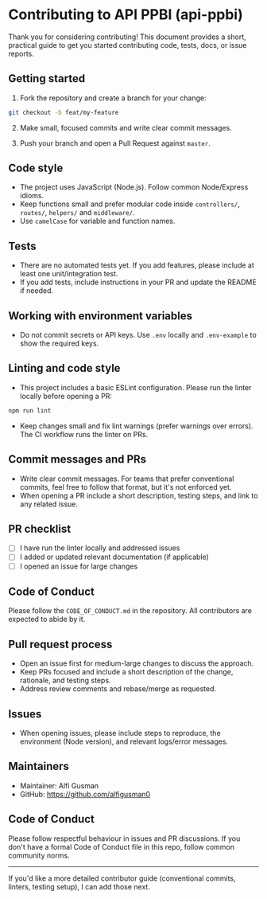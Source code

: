 # Contributing to API PPBI (api-ppbi)

Thank you for considering contributing! This document provides a short, practical guide to get you started contributing code, tests, docs, or issue reports.

## Getting started

1. Fork the repository and create a branch for your change:

```bash
git checkout -b feat/my-feature
```

2. Make small, focused commits and write clear commit messages.

3. Push your branch and open a Pull Request against `master`.

## Code style

- The project uses JavaScript (Node.js). Follow common Node/Express idioms.
- Keep functions small and prefer modular code inside `controllers/`, `routes/`, `helpers/` and `middleware/`.
- Use `camelCase` for variable and function names.

## Tests

- There are no automated tests yet. If you add features, please include at least one unit/integration test.
- If you add tests, include instructions in your PR and update the README if needed.

## Working with environment variables

- Do not commit secrets or API keys. Use `.env` locally and `.env-example` to show the required keys.

## Linting and code style

- This project includes a basic ESLint configuration. Please run the linter locally before opening a PR:

```bash
npm run lint
```

- Keep changes small and fix lint warnings (prefer warnings over errors). The CI workflow runs the linter on PRs.

## Commit messages and PRs

- Write clear commit messages. For teams that prefer conventional commits, feel free to follow that format, but it's not enforced yet.
- When opening a PR include a short description, testing steps, and link to any related issue.

## PR checklist

- [ ] I have run the linter locally and addressed issues
- [ ] I added or updated relevant documentation (if applicable)
- [ ] I opened an issue for large changes

## Code of Conduct

Please follow the `CODE_OF_CONDUCT.md` in the repository. All contributors are expected to abide by it.

## Pull request process

- Open an issue first for medium-large changes to discuss the approach.
- Keep PRs focused and include a short description of the change, rationale, and testing steps.
- Address review comments and rebase/merge as requested.

## Issues

- When opening issues, please include steps to reproduce, the environment (Node version), and relevant logs/error messages.

## Maintainers

- Maintainer: Alfi Gusman
- GitHub: https://github.com/alfigusman0

## Code of Conduct

Please follow respectful behaviour in issues and PR discussions. If you don't have a formal Code of Conduct file in this repo, follow common community norms.

---

If you'd like a more detailed contributor guide (conventional commits, linters, testing setup), I can add those next.